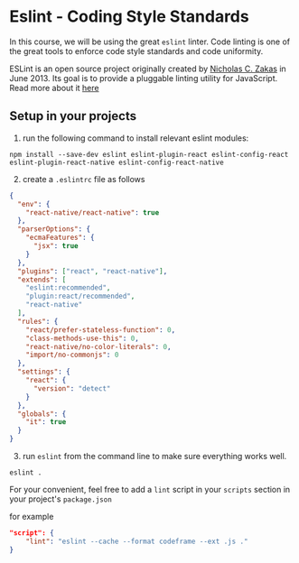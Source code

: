 # Eslint - Coding Style Standards

In  this course, we will be using the great `eslint` linter. Code linting is one of the great tools to enforce code style standards and code uniformity.

ESLint is an open source project originally created by [Nicholas C. Zakas](http://nczonline.net/) in June 2013. Its goal is to provide a pluggable linting utility for JavaScript. Read more about it [here](https://eslint.org/)

## Setup in your projects
1. run the following command to install relevant eslint modules:
```
npm install --save-dev eslint eslint-plugin-react eslint-config-react eslint-plugin-react-native eslint-config-react-native
```
2. create a `.eslintrc` file as follows
```json
{
  "env": {
    "react-native/react-native": true
  },
  "parserOptions": {
    "ecmaFeatures": {
      "jsx": true
    }
  },
  "plugins": ["react", "react-native"],
  "extends": [
    "eslint:recommended",
    "plugin:react/recommended",
    "react-native"
  ],
  "rules": {
    "react/prefer-stateless-function": 0,
    "class-methods-use-this": 0,
    "react-native/no-color-literals": 0,
    "import/no-commonjs": 0
  },
  "settings": {
    "react": {
      "version": "detect"
    }
  },
  "globals": {
    "it": true
  }
}
```

3. run `eslint` from the command line to make sure everything works well.
```
eslint .
```

For your convenient, feel free to add a `lint` script in your `scripts` section in your project's `package.json`

for example
```json
"script": {
    "lint": "eslint --cache --format codeframe --ext .js ."
}
```
